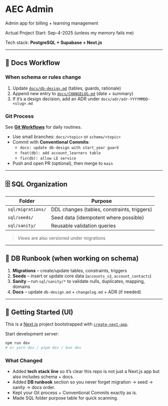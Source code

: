 # AEC Admin

Admin app for billing + learning management

Actual Project Start: Sep-4-2025 (unless my memory fails me)

Tech stack: **PostgreSQL + Supabase + Next.js**

---

## 📑 Docs Workflow

### When schema or rules change

1. Update [`docs/db-design.md`](docs/db-design.md) (tables, guards, rationale)
2. Append new entry to [`docs/CHANGELOG.md`](docs/changelog.md) (date + summary)
3. If it’s a design decision, add an ADR under `docs/adr/adr-YYYYMMDD-<slug>.md`

### Git Process

See **[Git Workflows](docs/GIT-WORKFLOWS.md)** for daily routines.

- Use small branches: `docs/<topic>` or `schema/<topic>`
- Commit with **Conventional Commits**:
  - `docs: update db-design with start_year guard`
  - `feat(db): add account_learners table`
  - `fix(db): allow LE service`
- Push and open PR (optional), then merge to `main`

---

## 🗄️ SQL Organization

| Folder            | Purpose                                     |
| ----------------- | ------------------------------------------- |
| `sql/migrations/` | DDL changes (tables, constraints, triggers) |
| `sql/seeds/`      | Seed data (idempotent where possible)       |
| `sql/sanity/`     | Reusable validation queries                 |

> _Views_ are also versioned under migrations

---

## 🧭 DB Runbook (when working on schema)

1. **Migrations** – create/update tables, constraints, triggers
2. **Seeds** – insert or update core data (`accounts_v2`, `account_contacts`)
3. **Sanity** – run `sql/sanity/*` to validate nulls, duplicates, mapping, domains
4. **Docs** – update `db-design.md` + `changelog.md` + ADR (if needed)

---

## 🚀 Getting Started (UI)

This is a [Next.js](https://nextjs.org) project bootstrapped with [`create-next-app`](https://github.com/vercel/next.js/tree/canary/packages/create-next-app).

Start development server:

```bash
npm run dev
# or yarn dev / pnpm dev / bun dev
```

### What Changed

- Added **tech stack line** so it’s clear this repo is not just a Next.js app but also includes schema + docs.
- Added **DB runbook** section so you never forget migration → seed → sanity → docs order.
- Kept your Git process + Conventional Commits exactly as is.
- Made SQL folder purpose table for quick scanning.
